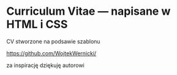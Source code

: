 # Curriculum Vitae &mdash; napisane w HTML i CSS



CV stworzone na podsawie szablonu

https://github.com/WojtekWernicki/

za inspirację dziękuję autorowi